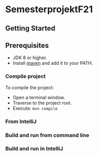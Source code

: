 # SemesterprojektF21

## Getting Started

## Prerequisites
- JDK 8 or higher.
- Install [maven](https://maven.apache.org/download.cgi) and add it to your PATH.

### Compile project
To compile the project:
- Open a terminal window.
- Traverse to the project root.
- Execute: `mvn compile`

### From IntelliJ

### Build and run from command line

### Build and run in IntelliJ
